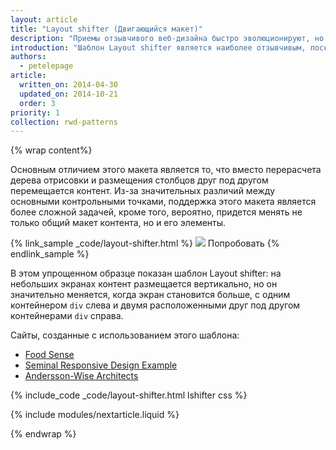 ```yaml
---
layout: article
title: "Layout shifter (Двигающийся макет)"
description: "Приемы отзывчивого веб-дизайна быстро эволюционируют, но есть много проверенных вариантов, которые хорошо работают при использовании как настольных компьютеров, так и мобильных устройств"
introduction: "Шаблон Layout shifter является наиболее отзывчивым, поскольку в нем предусмотрено наличие нескольких контрольных точек для экранов различной ширины"
authors:
  - petelepage
article:
  written_on: 2014-04-30
  updated_on: 2014-10-21
  order: 3
priority: 1
collection: rwd-patterns
---
```


{% wrap content%}

Основным отличием этого макета является то, что вместо перерасчета дерева отрисовки и
размещения столбцов друг под другом перемещается контент.  Из-за значительных различий между
основными контрольными точками, поддержка этого макета является более сложной задачей, кроме того, вероятно, придется менять
не только общий макет контента, но и его элементы.

{% link_sample _code/layout-shifter.html %}
  <img src="imgs/layout-shifter.svg">
  Попробовать
{% endlink_sample %}

В этом упрощенном образце показан шаблон Layout shifter: на небольших экранах
контент размещается вертикально, но он значительно меняется, когда экран становится
больше, с одним контейнером `div` слева и двумя расположенными друг под другом контейнерами `div` справа.

Сайты, созданные с использованием этого шаблона:

 * [Food Sense](http://foodsense.is/)
 * [Seminal Responsive Design
  Example](http://alistapart.com/d/responsive-web-design/ex/ex-site-FINAL.html)
 * [Andersson-Wise Architects](http://www.anderssonwise.com/)

{% include_code _code/layout-shifter.html lshifter css %}

{% include modules/nextarticle.liquid %}

{% endwrap %}
